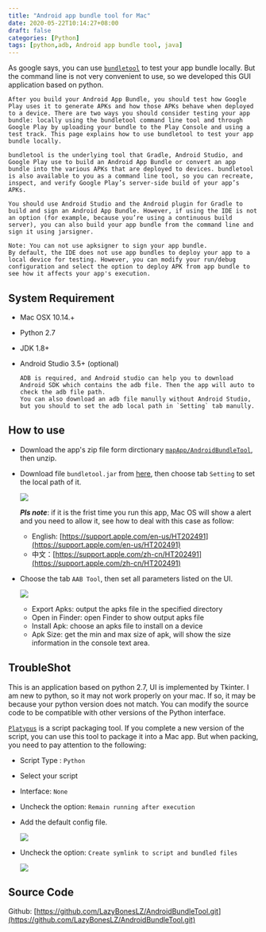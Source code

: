 ```yaml
---
title: "Android app bundle tool for Mac"
date: 2020-05-22T10:14:27+08:00
draft: false
categories: [Python]
tags: [python,adb, Android app bundle tool, java]
---
```


As google says, you can use [`bundletool`](https://developer.android.com/studio/command-line/bundletool) to test your app bundle locally. But the command line is not very convenient to use, so we developed this GUI application based on python.<!--more-->

```
After you build your Android App Bundle, you should test how Google Play uses it to generate APKs and how those APKs behave when deployed to a device. There are two ways you should consider testing your app bundle: locally using the bundletool command line tool and through Google Play by uploading your bundle to the Play Console and using a test track. This page explains how to use bundletool to test your app bundle locally.

bundletool is the underlying tool that Gradle, Android Studio, and Google Play use to build an Android App Bundle or convert an app bundle into the various APKs that are deployed to devices. bundletool is also available to you as a command line tool, so you can recreate, inspect, and verify Google Play’s server-side build of your app’s APKs.

You should use Android Studio and the Android plugin for Gradle to build and sign an Android App Bundle. However, if using the IDE is not an option (for example, because you’re using a continuous build server), you can also build your app bundle from the command line and sign it using jarsigner.

Note: You can not use apksigner to sign your app bundle.
By default, the IDE does not use app bundles to deploy your app to a local device for testing. However, you can modify your run/debug configuration and select the option to deploy APK from app bundle to see how it affects your app's execution.
```



## System Requirement
* Mac OSX 10.14.+
* Python 2.7
* JDK 1.8+
* Android Studio 3.5+ (optional)

	```
	ADB is required, and Android studio can help you to download Android SDK which contains the adb file. Then the app will auto to check the adb file path. 
	You can also download an adb file manully without Android Studio, but you should to set the adb local path in `Setting` tab manully.
	```
	

## How to use
* Download the app's zip file form dirctionary [`mapApp/AndroidBundleTool`](https://github.com/LazyBonesLZ/AndroidBundleTool/tree/master/macApp/AndroidAppBundleTool.zip), then unzip.
* Download file `bundletool.jar` from [here](https://github.com/google/bundletool/releases), then choose tab `Setting` to set the local path of it.

	![](/img/14_aab_tool/setting.png)
	
	***Pls note***: if it is the frist time you run this app, Mac OS will show a alert and you need to allow it, see how to deal with this case as follow:
	
	* English: [https://support.apple.com/en-us/HT202491](https://support.apple.com/en-us/HT202491)
	* 中文：[https://support.apple.com/zh-cn/HT202491](https://support.apple.com/zh-cn/HT202491)

* Choose the tab `AAB Tool`, then set all parameters listed on the UI.

	![](/img/14_aab_tool/aabtool.png)
	
	* Export Apks: output the apks file in the specified directory
	* Open in Finder: open Finder to show output apks file 
	* Install Apk: choose an apks file to install on a device
	* Apk Size: get the min and max size of apk, will show the size information in the console text area.

## TroubleShot
This is an application based on python 2.7, UI is implemented by Tkinter. I am new to python, so it may not work properly on your mac. If so, it may be because your python version does not match. You can modify the source code to be compatible with other versions of the Python interface.

[`Platypus`](https://sveinbjorn.org/files/manpages/PlatypusDocumentation.html) is a script packaging tool. If you complete a new version of the script, you can use this tool to package it into a Mac app. But when packing, you need to pay attention to the following: 

* Script Type : `Python`
* Select your script
* Interface: `None`
* Uncheck the option: `Remain running after execution`
* Add the default config file.

	![](/img/14_aab_tool/py2app1.png)

* Uncheck the option: `Create symlink to script and bundled files`

	![](/img/14_aab_tool/py2app2.png)

## Source Code 
Github: [https://github.com/LazyBonesLZ/AndroidBundleTool.git](https://github.com/LazyBonesLZ/AndroidBundleTool.git)

